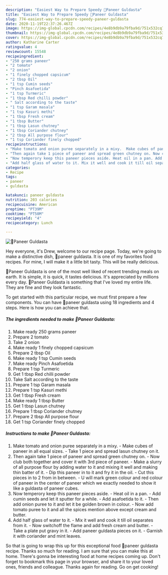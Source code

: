 ```yaml
---
description: "Easiest Way to Prepare Speedy 🔹Paneer Guldasta"
title: "Easiest Way to Prepare Speedy 🔹Paneer Guldasta"
slug: 774-easiest-way-to-prepare-speedy-paneer-guldasta
date: 2020-11-19T22:37:26.467Z
image: https://img-global.cpcdn.com/recipes/4e8b9db9a79fba9d/751x532cq70/🔹paneer-guldasta-recipe-main-photo.jpg
thumbnail: https://img-global.cpcdn.com/recipes/4e8b9db9a79fba9d/751x532cq70/🔹paneer-guldasta-recipe-main-photo.jpg
cover: https://img-global.cpcdn.com/recipes/4e8b9db9a79fba9d/751x532cq70/🔹paneer-guldasta-recipe-main-photo.jpg
author: Katharine Carter
ratingvalue: 4
reviewcount: 15548
recipeingredient:
- "250 grams paneer"
- "2 tomato"
- "2 onion"
- "1 finely chopped capsicum"
- "2 tbsp Oil"
- "1 tsp Cumin seeds"
- "Pinch Asafoetida"
- "1 tsp Turmeric"
- "1 tbsp Red chilli powder"
- " Salt according to the taste"
- "1 tsp Garam masala"
- "1 tsp Kasuri methi"
- "1 tbsp Fresh cream"
- "1 tbsp Butter"
- "1 tbsp Lasun chutney"
- "1 tbsp Coriander chutney"
- "2 tbsp All purpose flour"
- "1 tsp Coriander finely chopped"
recipeinstructions:
- "Make tomato and onion puree separately in a mixy.  Make cubes of paneer in all equal sizes. Take 1 piece and spread lasun chutney on it."
- "Then again take 1 piece of paneer and spread green chutney on. Now club both together and cover it with 3rd piece of paneer. Make a slurry of all purpose flour by adding water to it and mixing it well and making thin batter of it. Dip this paneer in to it and fry it in the oil. Cut this pieces in to 2 from in between. U will mark green colour and red colour of paneer in the center of paneer which we exactly needed to show it like a guldasta of paneer cubes."
- "Now temperory keep this paneer pieces aside. Heat oil in a pan. Add cumin seeds and let it sputter for a while. Add asafoetida to it. Then add onion puree to it and let it be golden brown in colour.  Now add tomato puree to it and all the spices mention above except cream and butter."
- "Add half glass of water to it. Mix it well and cook it till oil separates from it.  Now switchoff the flame and add fresh cream and butter. Take a plate put gravy in it. Add paneer guldasta pieces on it. Garnish it with coriander and mint leaves."
categories:
- Recipe
tags:
- paneer
- guldasta

katakunci: paneer guldasta 
nutrition: 203 calories
recipecuisine: American
preptime: "PT39M"
cooktime: "PT50M"
recipeyield: "4"
recipecategory: Lunch

---
```



![🔹Paneer Guldasta](https://img-global.cpcdn.com/recipes/4e8b9db9a79fba9d/751x532cq70/🔹paneer-guldasta-recipe-main-photo.jpg)

Hey everyone, it's Drew, welcome to our recipe page. Today, we're going to make a distinctive dish, 🔹paneer guldasta. It is one of my favorites food recipes. For mine, I will make it a little bit tasty. This will be really delicious.

🔹Paneer Guldasta is one of the most well liked of recent trending meals on earth. It is simple, it is quick, it tastes delicious. It's appreciated by millions every day. 🔹Paneer Guldasta is something that I've loved my entire life. They are fine and they look fantastic.




To get started with this particular recipe, we must first prepare a few components. You can have 🔹paneer guldasta using 18 ingredients and 4 steps. Here is how you can achieve that.

<!--inarticleads1-->

##### The ingredients needed to make 🔹Paneer Guldasta:

1. Make ready 250 grams paneer
1. Prepare 2 tomato
1. Take 2 onion
1. Make ready 1 finely chopped capsicum
1. Prepare 2 tbsp Oil
1. Make ready 1 tsp Cumin seeds
1. Make ready Pinch Asafoetida
1. Prepare 1 tsp Turmeric
1. Get 1 tbsp Red chilli powder
1. Take  Salt according to the taste
1. Prepare 1 tsp Garam masala
1. Prepare 1 tsp Kasuri methi
1. Get 1 tbsp Fresh cream
1. Make ready 1 tbsp Butter
1. Get 1 tbsp Lasun chutney
1. Prepare 1 tbsp Coriander chutney
1. Prepare 2 tbsp All purpose flour
1. Get 1 tsp Coriander finely chopped




<!--inarticleads2-->

##### Instructions to make 🔹Paneer Guldasta:

1. Make tomato and onion puree separately in a mixy.  - Make cubes of paneer in all equal sizes. - Take 1 piece and spread lasun chutney on it.
1. Then again take 1 piece of paneer and spread green chutney on. - Now club both together and cover it with 3rd piece of paneer. - Make a slurry of all purpose flour by adding water to it and mixing it well and making thin batter of it. - Dip this paneer in to it and fry it in the oil. - Cut this pieces in to 2 from in between. - U will mark green colour and red colour of paneer in the center of paneer which we exactly needed to show it like a guldasta of paneer cubes.
1. Now temperory keep this paneer pieces aside. - Heat oil in a pan. - Add cumin seeds and let it sputter for a while. - Add asafoetida to it. - Then add onion puree to it and let it be golden brown in colour.  - Now add tomato puree to it and all the spices mention above except cream and butter.
1. Add half glass of water to it. - Mix it well and cook it till oil separates from it.  - Now switchoff the flame and add fresh cream and butter. - Take a plate put gravy in it. - Add paneer guldasta pieces on it. - Garnish it with coriander and mint leaves.




So that is going to wrap this up for this exceptional food 🔹paneer guldasta recipe. Thanks so much for reading. I am sure that you can make this at home. There's gonna be interesting food at home recipes coming up. Don't forget to bookmark this page in your browser, and share it to your loved ones, friends and colleague. Thanks again for reading. Go on get cooking!
